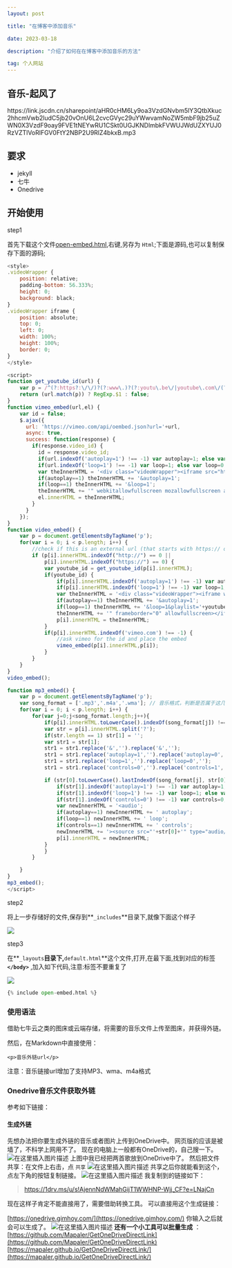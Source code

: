 ```yaml
---
layout: post

title: "在博客中添加音乐"

date: 2023-03-18

description: "介绍了如何在在博客中添加音乐的方法"

tag: 个人网站
---
```

## 音乐-起风了

<p>https://link.jscdn.cn/sharepoint/aHR0cHM6Ly9oa3VzdGNvbm5lY3QtbXkuc2hhcmVwb2ludC5jb20vOnU6L2cvcGVyc29uYWwvamNoZW5mbF9jb25uZWN0X3VzdF9oay9FVE1tNEYwRU1CSkt0UGJKNDlmbkFVWUJWdUZXYUJ0RzVZTlVoRlFGV0FtY2NBP2U9RlZ4bkxB.mp3</p>

## 要求

* jekyll
* 七牛
* Onedrive

## 开始使用

step1

首先下载这个文件[open-embed.html](https://raw.githubusercontent.com/jhvanderschee/jekyllcodex/gh-pages/_includes/open-embed.html),右键,另存为 `Html`;下面是源码,也可以复制保存下面的源码;

```javascript
<style>
.videoWrapper {
	position: relative;
	padding-bottom: 56.333%;
	height: 0;
    background: black;
}
.videoWrapper iframe {
	position: absolute;
	top: 0;
	left: 0;
	width: 100%;
	height: 100%;
    border: 0;
}  
</style>

<script>
function get_youtube_id(url) {
    var p = /^(?:https?:\/\/)?(?:www\.)?(?:youtu\.be\/|youtube\.com\/(?:embed\/|v\/|watch\?v=|watch\?.+&v=))((\w|-){11})(?:\S+)?$/;
    return (url.match(p)) ? RegExp.$1 : false;
}
function vimeo_embed(url,el) {
    var id = false;
    $.ajax({
      url: 'https://vimeo.com/api/oembed.json?url='+url,
      async: true,
      success: function(response) {
        if(response.video_id) {
          id = response.video_id;
          if(url.indexOf('autoplay=1') !== -1) var autoplay=1; else var autoplay=0;
          if(url.indexOf('loop=1') !== -1) var loop=1; else var loop=0;
          var theInnerHTML = '<div class="videoWrapper"><iframe src="https://player.vimeo.com/video/'+id+'/?byline=0&title=0&portrait=0';
          if(autoplay==1) theInnerHTML += '&autoplay=1';
          if(loop==1) theInnerHTML += '&loop=1';
          theInnerHTML += '" webkitallowfullscreen mozallowfullscreen allowfullscreen></iframe></div>'; 
          el.innerHTML = theInnerHTML;
        }
      }
    });
}
function video_embed() {
    var p = document.getElementsByTagName('p');
    for(var i = 0; i < p.length; i++) {
        //check if this is an external url (that starts with https:// or http://
        if (p[i].innerHTML.indexOf("http://") == 0 ||
            p[i].innerHTML.indexOf("https://") == 0) {
            var youtube_id = get_youtube_id(p[i].innerHTML);
            if(youtube_id) {
                if(p[i].innerHTML.indexOf('autoplay=1') !== -1) var autoplay=1; else var autoplay=0;
                if(p[i].innerHTML.indexOf('loop=1') !== -1) var loop=1; else var loop=0;
                var theInnerHTML = '<div class="videoWrapper"><iframe width="720" height="420" src="https://www.youtube.com/embed/' + youtube_id + '?rel=0&showinfo=0';
                if(autoplay==1) theInnerHTML += '&autoplay=1';
                if(loop==1) theInnerHTML += '&loop=1&playlist='+youtube_id+'&version=3';
                theInnerHTML += '" frameborder="0" allowfullscreen></iframe></div>';
                p[i].innerHTML = theInnerHTML;
            }
            if(p[i].innerHTML.indexOf('vimeo.com') !== -1) {
                //ask vimeo for the id and place the embed
                vimeo_embed(p[i].innerHTML,p[i]);
            }
        }
    }
}
video_embed();

function mp3_embed() {
    var p = document.getElementsByTagName('p');
    var song_format = ['.mp3','.m4a','.wma']; // 音乐格式，判断是否属于这几个格式
    for(var i = 0; i < p.length; i++) {
        for(var j=0;j<song_format.length;j++){
            if(p[i].innerHTML.toLowerCase().indexOf(song_format[j]) !== -1) {
            var str = p[i].innerHTML.split('?');
            if(str.length == 1) str[1] = '';
            var str1 = str[1];
            str1 = str1.replace('&','').replace('&','');
            str1 = str1.replace('autoplay=1','').replace('autoplay=0','');
            str1 = str1.replace('loop=1','').replace('loop=0','');
            str1 = str1.replace('controls=0','').replace('controls=1','');

            if (str[0].toLowerCase().lastIndexOf(song_format[j], str[0].length - 4) === str[0].length - 4 && str1.length == 0) {
                if(str[1].indexOf('autoplay=1') !== -1) var autoplay=1; else var autoplay=0;
                if(str[1].indexOf('loop=1') !== -1) var loop=1; else var loop=0;
                if(str[1].indexOf('controls=0') !== -1) var controls=0; else var controls=1;
                var newInnerHTML = '<audio';
                if(autoplay==1) newInnerHTML += ' autoplay';
                if(loop==1) newInnerHTML += ' loop';
                if(controls==1) newInnerHTML += ' controls';
                newInnerHTML += '><source src="'+str[0]+'" type="audio/mpeg">Your browser does not support the audio element.</audio>';
                p[i].innerHTML = newInnerHTML;
            }
            }
        }

    }
}
mp3_embed();
</script>
```

step2

将上一步存储好的文件,保存到**`_includes`**目录下,就像下面这个样子

![](https://img-blog.csdnimg.cn/20190910194004176.png?x-oss-process=image/watermark,type_ZmFuZ3poZW5naGVpdGk,shadow_10,text_aHR0cHM6Ly9ibG9nLmNzZG4ubmV0L3o1NjQzNTk4MDU=,size_16,color_FFFFFF,t_70)

step3

在**`_layouts`**目录下,**`default.html`**这个文件,打开,在最下面,找到对应的标签 **`</body>`** ,加入如下代码,注意:标签不要重复了

![](https://img-blog.csdnimg.cn/20190910194101974.png)

```python
{% include open-embed.html %}
```

### 使用语法

借助七牛云之类的图床或云端存储，将需要的音乐文件上传至图床，并获得外链。

然后，在Markdown中直接使用：

```cobol
<p>音乐外链url</p>
```

注意：音乐链接url增加了支持MP3、wma、m4a格式

### Onedrive音乐文件获取外链

参考如下链接：

#### 生成外链


先想办法把你要生成外链的音乐或者图片上传到OneDrive中。
网页版的应该是被墙了，不科学上网用不了。
现在的电脑上一般都有OneDrive的，自己搜一下。
![在这里插入图片描述](https://img-blog.csdnimg.cn/2020052811121712.png?x-oss-process=image/watermark,type_ZmFuZ3poZW5naGVpdGk,shadow_10,text_aHR0cHM6Ly9ibG9nLmNzZG4ubmV0L3FxXzM2NjY3MTcw,size_16,color_FFFFFF,t_70)
上图中我已经把两首歌放到OneDrive中了。
然后把文件共享：在文件上右击，点 `共享`
![在这里插入图片描述](https://img-blog.csdnimg.cn/20200528111412213.png)
共享之后你就能看到这个，点左下角的按钮复制链接。
![在这里插入图片描述](https://img-blog.csdnimg.cn/20200528111519697.png?x-oss-process=image/watermark,type_ZmFuZ3poZW5naGVpdGk,shadow_10,text_aHR0cHM6Ly9ibG9nLmNzZG4ubmV0L3FxXzM2NjY3MTcw,size_16,color_FFFFFF,t_70)
我复制到的链接如下：

> https://1drv.ms/u/s!AjennNdWMahGijT1WWHNP-Wjj_CF?e=LNajCn

现在这样子肯定不能直接用了，需要借助转换工具。
可以直接用这个生成链接：

[https://onedrive.gimhoy.com/](https://onedrive.gimhoy.com/)
你输入之后就会可以生成了。
![在这里插入图片描述](https://img-blog.csdnimg.cn/20200528113307628.png?x-oss-process=image/watermark,type_ZmFuZ3poZW5naGVpdGk,shadow_10,text_aHR0cHM6Ly9ibG9nLmNzZG4ubmV0L3FxXzM2NjY3MTcw,size_16,color_FFFFFF,t_70)
 **还有一个小工具可以批量生成** ：
[https://github.com/Mapaler/GetOneDriveDirectLink](https://github.com/Mapaler/GetOneDriveDirectLink)
[https://mapaler.github.io/GetOneDriveDirectLink/](https://mapaler.github.io/GetOneDriveDirectLink/)
